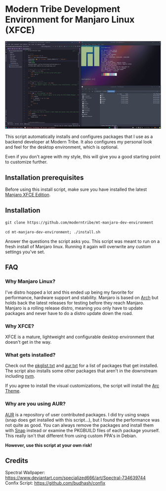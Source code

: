# Modern Tribe Development Environment for Manjaro Linux (XFCE)

![Screenshot](images/screenshot.png)

This script automatically installs and configures packages that I use as a backend developer at Modern Tribe.
It also configures my personal look and feel for the desktop environment, which is optional.

Even if you don't agree with my style, this will give you a good starting point to customize further.

## Installation prerequisites

Before using this install script, make sure you have installed the latest [Manjaro XFCE Edition](https://manjaro.org/downloads/official/xfce/).

## Installation

`git clone https://github.com/moderntribe/mt-manjaro-dev-environment`

`cd mt-manjaro-dev-environment; ./install.sh`

Answer the questions the script asks you. This script was meant to run on a fresh install of Manjaro linux.
Running it again will overwrite any custom settings you've set.

## FAQ

### Why Manjaro Linux?

I've distro hopped a lot and this ended up being my favorite for performance, hardware support and stability. Manjaro is based on [Arch](https://www.archlinux.org/) but holds back the latest
releases for testing before they reach Manjaro. Manjaro is a rolling release distro, meaning you only have to update packages and never have to do a distro update down the road.

### Why XFCE?

XFCE is a mature, lightweight and configurable desktop environment that doesn't get in the way.

### What gets installed?

Check out the [pkglist.txt](conf/pacman/pkglist.txt) and [aur.txt](conf/pacman/aur.txt) for a list of packages that get installed. The script
also installs some other packages that aren't in the downstream including [nvm](https://github.com/creationix/nvm).

If you agree to install the visual customizations, the script will install the [Arc Theme](https://github.com/horst3180/arc-theme).

### Why are you using AUR?

[AUR](https://aur.archlinux.org/) is a repository of user contributed packages. I did try using snaps (snap does get installed with this script...), but I found the performance was not quite as good.
You can always remove the packages and install them with [Snap](https://snapcraft.io/) instead or examine the PKGBUILD files of each package yourself. This really isn't that different from using
custom PPA's in Debian.

**However, use this script at your own risk!**

## Credits

Spectral Wallpaper: https://www.deviantart.com/specialized666/art/Spectral-734639744  
Confix Script: https://github.com/budhash/confix
 
